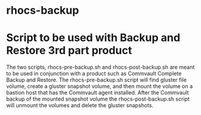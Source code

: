 # rhocs-backup

# Script to be used with Backup and Restore 3rd part product

The two scripts, rhocs-pre-backup.sh and rhocs-post-backup.sh are meant to be used in conjunction with a product such as Commvault Complete Backup and Restore. The rhocs-pre-backup.sh script will find gluster file volume, create a gluster snapshot volume, and then mount the volume on a bastion host that has the Commvault agent installed. After the Commvault backup of the mounted snapshot volume the rhocs-post-backup.sh script will unmount the volumes and delete the gluster snapshots.
